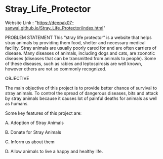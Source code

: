 # Stray_Life_Protector

Website Link : "https://deepak07-sanwal.github.io/Stray_Life_Protector/index.html"



PROBLEM STATEMENT
This “stray life protector” is a website that helps stray animals by providing them food, shelter and necessary medical facility. Stray animals are usually poorly cared for and are often carriers of disease. Many diseases of animals, including dogs and cats, are zoonotic diseases (diseases that can be transmitted from animals to people). Some of these diseases, such as rabies and leptospirosis are well known, however others are not so commonly recognized.

OBJECTIVE

The main objective of this project is to provide better chance of survival to stray animals. To control the spread of dangerous diseases, bits and attack by stray animals because it causes lot of painful deaths for animals as well as humans. 

Some key features of this project are:


A.	Adoption of Stray Animals

B.	Donate for Stray Animals

C.	Inform us about them

D.	Allow animals to live a happy and healthy life.
